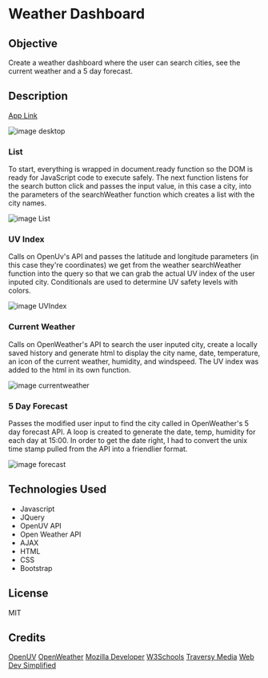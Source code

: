 # Weather Dashboard

## Objective
Create a weather dashboard where the user can search cities, see the current weather and a 5 day forecast.

## Description
[App Link](https://cptspooky.github.io/Weather-Dashboard/)

![image desktop](https://user-images.githubusercontent.com/66426144/89092236-ef74bf80-d37d-11ea-867f-24255cdc3660.png)

### List
To start, everything is wrapped in document.ready function so the DOM is ready for JavaScript code to execute safely. The next function listens for the search button click and passes the input value, in this case a city, into the parameters of the searchWeather function which creates a list with the city names.

![image List](https://user-images.githubusercontent.com/66426144/89112740-85b7ec80-d435-11ea-8366-d81184e41b0a.png)

### UV Index
Calls on OpenUv's API and passes the latitude and longitude parameters (in this case they're coordinates) we get from the weather searchWeather function into the query so that we can grab the actual UV index of the user inputed city. Conditionals are used to determine UV safety levels with colors.

![image UVIndex](https://user-images.githubusercontent.com/66426144/89112749-ab44f600-d435-11ea-8f06-f48b7394ca5c.png)

### Current Weather
Calls on OpenWeather's API to search the user inputed city, create a locally saved history and generate html to display the city name, date, temperature, an icon of the current weather, humidity, and windspeed. The UV index was added to the html in its own function. 

![image currentweather](https://user-images.githubusercontent.com/66426144/89112756-d891a400-d435-11ea-8d1a-3019ceca39b4.png)

### 5 Day Forecast
Passes the modified user input to find the city called in OpenWeather's 5 day forecast API. A loop is created to generate the date, temp, humidity for each day at 15:00. In order to get the date right, I had to convert the unix time stamp pulled from the API into a friendlier format. 

![image forecast](https://user-images.githubusercontent.com/66426144/89112762-ea734700-d435-11ea-8fe3-a1bdeecb49bb.png)

## Technologies Used
* Javascript
* JQuery
* OpenUV API
* Open Weather API
* AJAX
* HTML
* CSS
* Bootstrap

## License
MIT

## Credits
[OpenUV](https://www.openuv.io/)
[OpenWeather](https://openweathermap.org/)
[Mozilla Developer](https://developer.mozilla.org/)
[W3Schools](https://w3schools.com)
[Traversy Media](https://www.youtube.com/channel/UC29ju8bIPH5as8OGnQzwJyA)
[Web Dev Simplified](https://www.youtube.com/channel/UCFbNIlppjAuEX4znoulh0Cw)

